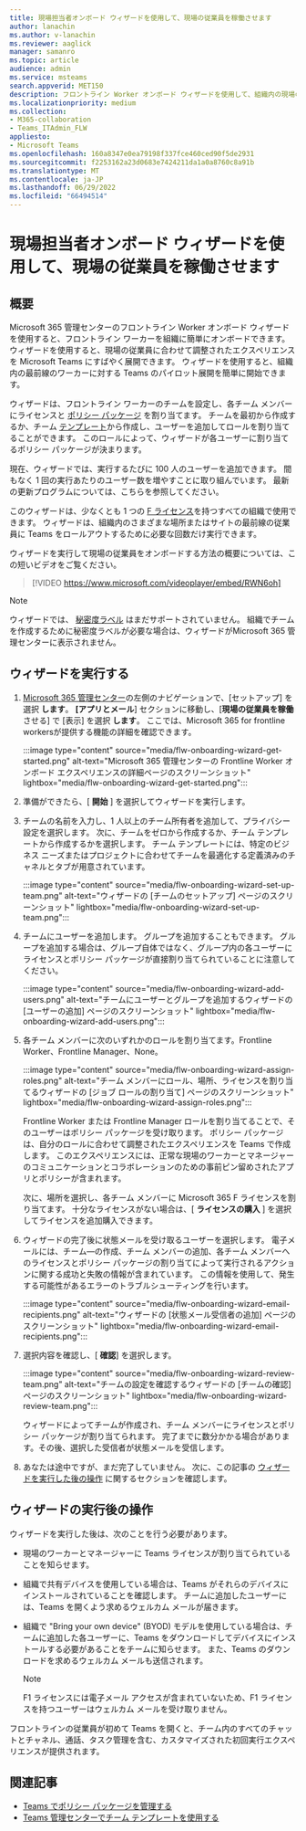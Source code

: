 ```yaml
---
title: 現場担当者オンボード ウィザードを使用して、現場の従業員を稼働させます
author: lanachin
ms.author: v-lanachin
ms.reviewer: aaglick
manager: samanro
ms.topic: article
audience: admin
ms.service: msteams
search.appverid: MET150
description: フロントライン Worker オンボード ウィザードを使用して、組織内の現場のワーカーとマネージャーに合わせて調整された Teams でエクスペリエンスをすばやく展開する方法について説明します。
ms.localizationpriority: medium
ms.collection:
- M365-collaboration
- Teams_ITAdmin_FLW
appliesto:
- Microsoft Teams
ms.openlocfilehash: 160a8347e0ea79198f337fce460ced90f5de2931
ms.sourcegitcommit: f2253162a23d0683e7424211da1a0a8760c8a91b
ms.translationtype: MT
ms.contentlocale: ja-JP
ms.lasthandoff: 06/29/2022
ms.locfileid: "66494514"
---
```

# <a name="use-the-frontline-worker-onboarding-wizard-to-get-your-frontline-workforce-up-and-running"></a>現場担当者オンボード ウィザードを使用して、現場の従業員を稼働させます

## <a name="overview"></a>概要

Microsoft 365 管理センターのフロントライン Worker オンボード ウィザードを使用すると、フロントライン ワーカーを組織に簡単にオンボードできます。 ウィザードを使用すると、現場の従業員に合わせて調整されたエクスペリエンスを Microsoft Teams にすばやく展開できます。 ウィザードを使用すると、組織内の最前線のワーカーに対する Teams のパイロット展開を簡単に開始できます。

ウィザードは、フロントライン ワーカーのチームを設定し、各チーム メンバーにライセンスと [ポリシー パッケージ](manage-policy-packages.md) を割り当てます。 チームを最初から作成するか、チーム [テンプレート](get-started-with-teams-templates-in-the-admin-console.md)から作成し、ユーザーを追加してロールを割り当てることができます。 このロールによって、ウィザードが各ユーザーに割り当てるポリシー パッケージが決まります。

現在、ウィザードでは、実行するたびに 100 人のユーザーを追加できます。 間もなく 1 回の実行あたりのユーザー数を増やすことに取り組んでいます。 最新の更新プログラムについては、こちらを参照してください。

このウィザードは、少なくとも 1 つの [F ライセンス](https://www.microsoft.com/microsoft-365/enterprise/frontline)を持つすべての組織で使用できます。 ウィザードは、組織内のさまざまな場所またはサイトの最前線の従業員に Teams をロールアウトするために必要な回数だけ実行できます。

ウィザードを実行して現場の従業員をオンボードする方法の概要については、この短いビデオをご覧ください。

> [!VIDEO https://www.microsoft.com/videoplayer/embed/RWN6oh]

> [!NOTE]
> ウィザードでは、 [秘密度ラベル](sensitivity-labels.md) はまだサポートされていません。 組織でチームを作成するために秘密度ラベルが必要な場合は、ウィザードがMicrosoft 365 管理センターに表示されません。

## <a name="run-the-wizard"></a>ウィザードを実行する

1. [Microsoft 365 管理センター](https://admin.microsoft.com/)の左側のナビゲーションで、[セットアップ] を選択 **します**。 **[アプリとメール**] セクションに移動し、[**現場の従業員を稼働** させる] で [表示] を選択 **します**。 ここでは、Microsoft 365 for frontline workersが提供する機能の詳細を確認できます。

    :::image type="content" source="media/flw-onboarding-wizard-get-started.png" alt-text="Microsoft 365 管理センターの Frontline Worker オンボード エクスペリエンスの詳細ページのスクリーンショット" lightbox="media/flw-onboarding-wizard-get-started.png":::

2. 準備ができたら、[ **開始** ] を選択してウィザードを実行します。

3. チームの名前を入力し、1 人以上のチーム所有者を追加して、プライバシー設定を選択します。 次に、チームをゼロから作成するか、チーム テンプレートから作成するかを選択します。 チーム テンプレートには、特定のビジネス ニーズまたはプロジェクトに合わせてチームを最適化する定義済みのチャネルとタブが用意されています。

    :::image type="content" source="media/flw-onboarding-wizard-set-up-team.png" alt-text="ウィザードの [チームのセットアップ] ページのスクリーンショット" lightbox="media/flw-onboarding-wizard-set-up-team.png":::

4. チームにユーザーを追加します。 グループを追加することもできます。 グループを追加する場合は、グループ自体ではなく、グループ内の各ユーザーにライセンスとポリシー パッケージが直接割り当てられていることに注意してください。

    :::image type="content" source="media/flw-onboarding-wizard-add-users.png" alt-text="チームにユーザーとグループを追加するウィザードの [ユーザーの追加] ページのスクリーンショット" lightbox="media/flw-onboarding-wizard-add-users.png":::

5. 各チーム メンバーに次のいずれかのロールを割り当てます。Frontline Worker、Frontline Manager、None。 
  
    :::image type="content" source="media/flw-onboarding-wizard-assign-roles.png" alt-text="チーム メンバーにロール、場所、ライセンスを割り当てるウィザードの [ジョブ ロールの割り当て] ページのスクリーンショット" lightbox="media/flw-onboarding-wizard-assign-roles.png":::

    Frontline Worker または Frontline Manager ロールを割り当てることで、そのユーザーはポリシー パッケージを受け取ります。 ポリシー パッケージは、自分のロールに合わせて調整されたエクスペリエンスを Teams で作成します。 このエクスペリエンスには、正常な現場のワーカーとマネージャーのコミュニケーションとコラボレーションのための事前ピン留めされたアプリとポリシーが含まれます。

    次に、場所を選択し、各チーム メンバーに Microsoft 365 F ライセンスを割り当てます。 十分なライセンスがない場合は、[ **ライセンスの購入** ] を選択してライセンスを追加購入できます。  

6. ウィザードの完了後に状態メールを受け取るユーザーを選択します。 電子メールには、チーム&mdash;の作成、チーム メンバーの追加、各チーム メンバーへのライセンスとポリシー パッケージの割り当てによって実行されるアクションに関する成功と失敗の情報が含まれています。 この情報を使用して、発生する可能性があるエラーのトラブルシューティングを行います。

    :::image type="content" source="media/flw-onboarding-wizard-email-recipients.png" alt-text="ウィザードの [状態メール受信者の追加] ページのスクリーンショット" lightbox="media/flw-onboarding-wizard-email-recipients.png":::

7. 選択内容を確認し、[ **確認**] を選択します。

    :::image type="content" source="media/flw-onboarding-wizard-review-team.png" alt-text="チームの設定を確認するウィザードの [チームの確認] ページのスクリーンショット" lightbox="media/flw-onboarding-wizard-review-team.png":::

    ウィザードによってチームが作成され、チーム メンバーにライセンスとポリシー パッケージが割り当てられます。 完了までに数分かかる場合があります。その後、選択した受信者が状態メールを受信します。

8. あなたは途中ですが、まだ完了していません。 次に、この記事の [ウィザードを実行した後の操作](#what-to-do-after-running-the-wizard) に関するセクションを確認します。

## <a name="what-to-do-after-running-the-wizard"></a>ウィザードの実行後の操作

ウィザードを実行した後は、次のことを行う必要があります。

- 現場のワーカーとマネージャーに Teams ライセンスが割り当てられていることを知らせます。
- 組織で共有デバイスを使用している場合は、Teams がそれらのデバイスにインストールされていることを確認します。 チームに追加したユーザーには、Teams を開くよう求めるウェルカム メールが届きます。
- 組織で "Bring your own device" (BYOD) モデルを使用している場合は、チームに追加した各ユーザーに、Teams をダウンロードしてデバイスにインストールする必要があることをチームに知らせます。 また、Teams のダウンロードを求めるウェルカム メールも送信されます。

    > [!NOTE]
    > F1 ライセンスには電子メール アクセスが含まれていないため、F1 ライセンスを持つユーザーはウェルカム メールを受け取りません。  

フロントラインの従業員が初めて Teams を開くと、チーム内のすべてのチャットとチャネル、通話、タスク管理を含む、カスタマイズされた初回実行エクスペリエンスが提供されます。

## <a name="related-articles"></a>関連記事

- [Teams でポリシー パッケージを管理する](manage-policy-packages.md)
- [Teams 管理センターでチーム テンプレートを使用する](get-started-with-teams-templates-in-the-admin-console.md)

